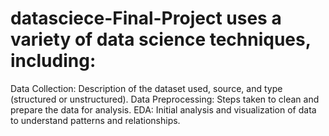 # datasciece-Final-Project uses a variety of data science techniques, including:
Data Collection: Description of the dataset used, source, and type (structured or unstructured).
Data Preprocessing: Steps taken to clean and prepare the data for analysis.
EDA: Initial analysis and visualization of data to understand patterns and relationships.
